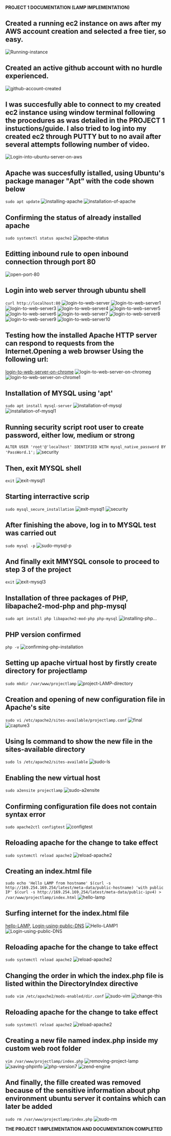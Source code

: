 **PROJECT 1 DOCUMENTATION (LAMP IMPLEMENTATION)**

## Created a running ec2 instance on aws after my AWS account creation and selected a free tier, so easy.
![Running-instance](./images/Running-instance.PNG)


## Created an active github account with no hurdle experienced. 
![github-account-created](./images/github-account-created.PNG)


## I was succesfully able to connect to my created ec2 instance using window terminal following the procedures as was detailed in the PROJECT 1 instuctions/guide. I also tried to log into my created ec2 through PUTTY but to no avail after several attempts following number of video.
![Login-into-ubuntu-server-on-aws](./images/Login-into-ubuntu-server-on-aws.PNG)


## Apache was succesfully istalled, using Ubuntu's package manager "Apt" with the code shown below
`sudo apt update`
![installing-apache](./images/installing-apache.PNG)
![installation-of-apache](./images/installation-of-apache.PNG)


## Confirming the status of already installed apache 
`sudo systemctl status apache2`
![apache-status](./images/apache-status.PNG)


## Editting inbound rule to open inbound connection through port 80
![open-port-80](./images/open-port-80.PNG)


## Login into web server through ubuntu shell
`curl http://localhost:80`
![login-to-web-server](./images/login-to-web-server.PNG)
![login-to-web-server1](./images/login-to-web-server1.PNG)
![login-to-web-server3](./images/login-to-web-server3.PNG)
![login-to-web-server4](./images/login-to-web-server4.PNG)
![login-to-web-server5](./images/login-to-web-server5.PNG)
![login-to-web-server6](./images/login-to-web-server6.PNG)
![login-to-web-server7](./images/login-to-web-server7.PNG)
![login-to-web-server8](./images/login-to-web-server8.PNG)
![login-to-web-server9](./images/login-to-web-server9.PNG)
![login-to-web-server10](./images/login-to-web-server10.PNG)

## Testing how the installed Apache HTTP server can respond to requests from the Internet.Opening a web browser Using the following url:
[login-to-web-server-on-chrome](https://3.87.162.46)
![login-to-web-server-on-chrome](./images/login-to-web-server-on-chrome.PNG)g
![login-to-web-server-on-chrome1](./images/login-to-web-server-on-chrome1.PNG)

## Installation of MYSQL using 'apt'
`sudo apt install mysql-server`
![installation-of-mysql](./images/installation-of-mysql.PNG)
![installation-of-mysql1](./images/installation-of-mysql1.PNG)


## Running security script root user to create password, either low, medium or strong
`ALTER USER 'root'@'localhost' IDENTIFIED WITH mysql_native_password BY 'PassWord.1';`
![security](./images/security.PNG)

## Then, exit MYSQL shell
`exit`
![exit-mysql1](./images/exit-mysql1.PNG)

## Starting interractive scrip
`sudo mysql_secure_installation`
![exit-mysql1](./images/exit-mysql1.PNG)
![security](./images/security.PNG)

## After finishing the above, log in to MYSQL test was carried out
`sudo mysql -p`
![sudo-mysql-p](./images/sudo-mysql-p.PNG)

## And finally exit MMYSQL console to proceed to step 3 of the project
`exit`
![exit-mysql3](./images/exit-mysql3.PNG)

## Installation of three packages of PHP, libapache2-mod-php and php-mysql
`sudo apt install php libapache2-mod-php php-mysql`
![installing-php...](./images/installing-php....PNG)

## PHP version confirmed
`php -v`
![confirming-php-installation](./images/confirming-php-installation.PNG)

## Setting up apache virtual host by firstly create directory for projectlamp
`sudo mkdir /var/www/projectlamp`
![project-LAMP-directory](./images/project-LAMP-directory.PNG)

## Creation and opening of new configuration file in Apache's site
`sudo vi /etc/apache2/sites-available/projectlamp.conf`
![final](./images/final.PNG)
![capture3](./images/capture3.PNG)

## Using ls command to show the new file in the sites-available directory
`sudo ls /etc/apache2/sites-available`
![sudo-ls](./images/sudo-ls.PNG)

## Enabling the new virtual host
`sudo a2ensite projectlamp`
![sudo-a2ensite](./images/sudo-a2ensite.PNG)

## Confirming configuration file does not contain syntax error
`sudo apache2ctl configtest`
![configtest](./images/configtest.PNG)

## Reloading apache for the change to take effect
`sudo systemctl reload apache2`
![reload-apache2](./images/reload-apache2.PNG)

## Creating an index.html file
`sudo echo 'Hello LAMP from hostname' $(curl -s http://169.254.169.254/latest/meta-data/public-hostname) 'with public IP' $(curl -s http://169.254.169.254/latest/meta-data/public-ipv4) > /var/www/projectlamp/index.html`
![hello-lamp](./images/hello-lamp.PNG)

## Surfing internet for the index.html file
[hello-LAMP,](https://44.203.53.92)
[Login-using-public-DNS](https://ec2-44-203-53-92.compute-1.amazonaws.com)
![Hello-LAMP1](./images/Hello-LAMP1.PNG)
![Login-using-public-DNS](./images/Login-using-public-DNS.PNG)

## Reloading apache for the change to take effect
`sudo systemctl reload apache2`
![reload-apache2](./images/reload-apache2.PNG)

## Changing the order in which the index.php file is listed within the DirectoryIndex directive
`sudo vim /etc/apache2/mods-enabled/dir.conf`
![sudo-vim](./images/sudo-vim.PNG)
![change-this](./images/change-this.PNG)

## Reloading apache for the change to take effect
`sudo systemctl reload apache2`
![reload-apache2](./images/reload-apache2.PNG)

## Creating a new file named index.php inside my custom web root folder
`vim /var/www/projectlamp/index.php`
![removing-project-lamp](./images/removing-project-lamp.PNG)
![saving-phpinfo](./images/saving-phpinfo.PNG)
![php-version7](./images/php-version7.PNG)
![zend-engine](./images/zend-engine.PNG)

## And finally, the fille created was removed because of the sensitive information about php environment ubuntu server it contains which can later be added
`sudo rm /var/www/projectlamp/index.php`
![sudo-rm](./images/sudo-rm.PNG)

**THE PROJECT 1 IMPLEMENTATION AND DOCUMENTATION COMPLETED**